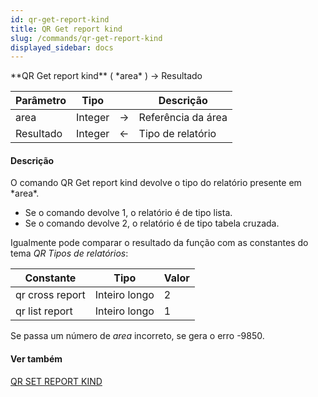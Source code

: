 ```yaml
---
id: qr-get-report-kind
title: QR Get report kind
slug: /commands/qr-get-report-kind
displayed_sidebar: docs
---
```


<!--REF #_command_.QR Get report kind.Syntax-->**QR Get report kind** ( *area* ) -> Resultado<!-- END REF-->
<!--REF #_command_.QR Get report kind.Params-->
| Parâmetro | Tipo |  | Descrição |
| --- | --- | --- | --- |
| area | Integer | &rarr; | Referência da área |
| Resultado | Integer | &larr; | Tipo de relatório |

<!-- END REF-->

#### Descrição 

<!--REF #_command_.QR Get report kind.Summary-->O comando QR Get report kind devolve o tipo do relatório presente em *area*.<!-- END REF-->

* Se o comando devolve 1, o relatório é de tipo lista.
* Se o comando devolve 2, o relatório é de tipo tabela cruzada.

Igualmente pode comparar o resultado da função com as constantes do tema *QR Tipos de relatórios*:

| Constante       | Tipo          | Valor |
| --------------- | ------------- | ----- |
| qr cross report | Inteiro longo | 2     |
| qr list report  | Inteiro longo | 1     |
  
  
Se passa um número de *area* incorreto, se gera o erro -9850. 

#### Ver também 

[QR SET REPORT KIND](qr-set-report-kind.md)  